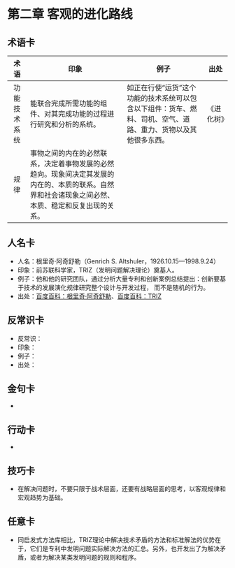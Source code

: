 # 第二章 客观的进化路线
## 术语卡
|术语|印象|例子|出处|
|:---:|---|---|---|
|功能技术系统|能联合完成所需功能的组件、对其完成功能的过程进行研究和分析的系统。|如正在行使“运货”这个功能的技术系统可以包含以下组件：货车、燃料、司机、空气、道路、重力、货物以及其他很多东西。|《进化树》|
|规律|事物之间的内在的必然联系，决定着事物发展的必然趋向。现象间决定其发展的内在的、本质的联系。自然界和社会诸现象之间必然、本质、稳定和反复出现的关系。|||

## 人名卡
- 人名：根里奇·阿奇舒勒（Genrich S. Altshuler，1926.10.15—1998.9.24）
- 印象：前苏联科学家，TRIZ（发明问题解决理论）奠基人。
- 例子：他和他的研究团队，通过分析大量专利和创新案例总结提出：创新要基于技术的发展演化规律研究整个设计与开发过程， 而不是随机的行为。
- 出处：[百度百科：根里奇·阿奇舒勒](http://baike.baidu.com/item/根里奇·阿奇舒勒)、[百度百科：TRIZ](http://baike.baidu.com/view/194323.htm)

## 反常识卡
- 反常识：
- 印象：
- 例子：
- 出处：

## 金句卡
- 

## 行动卡
- 

## 技巧卡
- 在解决问题时，不要只限于战术层面，还要有战略层面的思考，以客观规律和宏观趋势为基础。

## 任意卡
- 同启发式方法库相比，TRIZ理论中解决技术矛盾的方法和标准解法的优势在于，它们是专利中发明问题实际解决方法的汇总。另外，也开发出了为解决矛盾，或者为解决某类发明问题的规则和程序。
